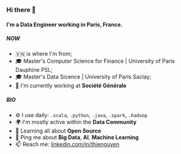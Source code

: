 ### Hi there 👋

#### I'm a Data Engineer working in Paris, France.

##### NOW

- 🇻🇳 is where I'm from;
- 🎓 Master's Computer Science for Finance | University of Paris Dauphine PSL;
- 🎓 Master's Data Sicence | University of Paris Saclay;
- 🏢 I'm currently working at **Société Générale**

##### BIO

- ⚙️ I use daily: `.scala`, `.python`, `.java`, `.spark`, `.hadoop`
- 🌍 I'm mostly active within the **Data Community**
- 🌱 Learning all about **Open Source**
- 💬 Ping me about **Big Data**, **AI**, **Machine Learning**
- 📫 Reach me: [linkedin.com/in/thienguyen](https://linkedin.com/in/thienguyen)
